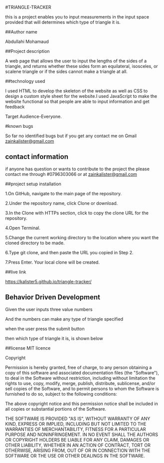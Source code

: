 #TRIANGLE-TRACKER

this is a project enables you to input measurements in the  input space provided that will determines which type of triangle it is.

##Author name

Abdullahi Mohamaud

##Project description

A web page that allows the user to input the lengths of the sides of a triangle, and returns whether these sides form an equilateral, isosceles, or scalene triangle or if the sides cannot make a triangle at all.

##technology used

I used HTML to develop the skeleton of the website as well as CSS to design a custom style sheet for the website.I used JavaScript to make the website functional so that people are able to input information and get feedback

Target Audience-Everyone.

#known bugs

So far no identified bugs but if you get any contact me on Gmail zainkalister@gmail.com

## contact information

if anyone has question or wants to contribute to the project the please contact me through #0796303066 or at  zainkalister@gmail.com

##project setup installation

1.On GitHub, navigate to the main page of the repository.

2.Under the repository name, click Clone or download.

3.In the Clone with HTTPs section, click  to copy the clone URL for the repository.

4.Open Terminal.

5.Change the current working directory to the location where you want the cloned directory to be made.

6.Type git clone, and then paste the URL you copied in Step 2.

7.Press Enter. Your local clone will be created.

##live link

<https://kalister5.github.io/triangle-tracker/>

## Behavior Driven Development

Given the user inputs three value numbers

And the numbers can make any type of triangle specified

when the user press the submit button

then which type of triangle it is, is shown below

##license
MIT licence

Copyright <YEAR> <COPYRIGHT HOLDER>

Permission is hereby granted, free of charge, to any person obtaining a copy of this software and associated documentation files (the "Software"), to deal in the Software without restriction, including without limitation the rights to use, copy, modify, merge, publish, distribute, sublicense, and/or sell copies of the Software, and to permit persons to whom the Software is furnished to do so, subject to the following conditions:

The above copyright notice and this permission notice shall be included in all copies or substantial portions of the Software.

THE SOFTWARE IS PROVIDED "AS IS", WITHOUT WARRANTY OF ANY KIND, EXPRESS OR IMPLIED, INCLUDING BUT NOT LIMITED TO THE WARRANTIES OF MERCHANTABILITY, FITNESS FOR A PARTICULAR PURPOSE AND NONINFRINGEMENT. IN NO EVENT SHALL THE AUTHORS OR COPYRIGHT HOLDERS BE LIABLE FOR ANY CLAIM, DAMAGES OR OTHER LIABILITY, WHETHER IN AN ACTION OF CONTRACT, TORT OR OTHERWISE, ARISING FROM, OUT OF OR IN CONNECTION WITH THE SOFTWARE OR THE USE OR OTHER DEALINGS IN THE SOFTWARE.

